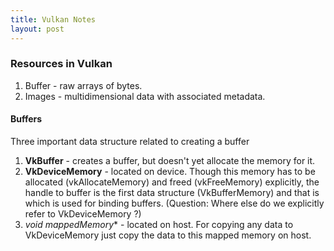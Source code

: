 ```yaml
---
title: Vulkan Notes
layout: post
---
```




### Resources in Vulkan

1. Buffer - raw arrays of bytes.
2. Images - multidimensional data with associated metadata.

#### Buffers

Three important data structure related to creating a buffer

1. **VkBuffer** - creates a buffer, but doesn't yet allocate the memory for it.
2. **VkDeviceMemory** - located on device. Though this memory has to be allocated (vkAllocateMemory) and freed (vkFreeMemory) explicitly, the handle to buffer is the first data structure (VkBufferMemory) and that is which is used for binding buffers. (Question: Where else do we explicitly refer to VkDeviceMemory ?)
3. **void* mappedMemory** - located on host. For copying any data to VkDeviceMemory just copy the data to this mapped memory on host.